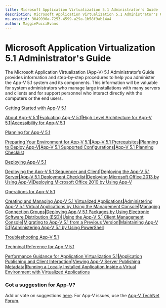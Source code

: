 ```yaml
---
title: Microsoft Application Virtualization 5.1 Administrator's Guide
description: Microsoft Application Virtualization 5.1 Administrator's Guide
ms.assetid: 3049996a-7253-4599-a29a-1b58f9ab14a4
author: MaggiePucciEvans
---
```


# Microsoft Application Virtualization 5.1 Administrator's Guide


The Microsoft Application Virtualization (App-V) 5.1 Administrator’s Guide provides information and step-by-step procedures to help you administer the App-V 5.1 system and its components. This information will be valuable for system administrators who manage large installations with many servers and clients and for support personnel who interact directly with the computers or the end users.

<a href="" id="getting-started-with-app-v-5-1"></a>[Getting Started with App-V 5.1](getting-started-with-app-v-51.md)  

[About App-V 5.1](about-app-v-51.md)**|**[Evaluating App-V 5.1](evaluating-app-v-51.md)**|**[High Level Architecture for App-V 5.1](high-level-architecture-for-app-v-51.md)**|**[Accessibility for App-V 5.1](accessibility-for-app-v-51.md)

<a href="" id="planning-for-app-v-5-1"></a>[Planning for App-V 5.1](planning-for-app-v-51.md)  

[Preparing Your Environment for App-V 5.1](preparing-your-environment-for-app-v-51.md)**|**[App-V 5.1 Prerequisites](app-v-51-prerequisites.md)**|**[Planning to Deploy App-V](planning-to-deploy-app-v51.md)**|**[App-V 5.1 Supported Configurations](app-v-51-supported-configurations.md)**|**[App-V 5.1 Planning Checklist](app-v-51-planning-checklist.md)

<a href="" id="deploying-app-v-5-1"></a>[Deploying App-V 5.1](deploying-app-v-51.md)  

[Deploying the App-V 5.1 Sequencer and Client](deploying-the-app-v-51-sequencer-and-client.md)**|**[Deploying the App-V 5.1 Server](deploying-the-app-v-51-server.md)**|**[App-V 5.1 Deployment Checklist](app-v-51-deployment-checklist.md)**|**[Deploying Microsoft Office 2013 by Using App-V](deploying-microsoft-office-2013-by-using-app-v51.md)**|**[Deploying Microsoft Office 2010 by Using App-V](deploying-microsoft-office-2010-by-using-app-v51.md)

<a href="" id="operations-for-app-v-5-1"></a>[Operations for App-V 5.1](operations-for-app-v-51.md)  

[Creating and Managing App-V 5.1 Virtualized Applications](creating-and-managing-app-v-51-virtualized-applications.md)**|**[Administering App-V 5.1 Virtual Applications by Using the Management Console](administering-app-v-51-virtual-applications-by-using-the-management-console.md)**|**[Managing Connection Groups](managing-connection-groups51.md)**|**[Deploying App-V 5.1 Packages by Using Electronic Software Distribution (ESD)](deploying-app-v-51-packages-by-using-electronic-software-distribution--esd-.md)**|**[Using the App-V 5.1 Client Management Console](using-the-app-v-51-client-management-console.md)**|**[Migrating to App-V 5.1 from a Previous Version](migrating-to-app-v-51-from-a-previous-version.md)**|**[Maintaining App-V 5.1](maintaining-app-v-51.md)**|**[Administering App-V 5.1 by Using PowerShell](administering-app-v-51-by-using-powershell.md)

<a href="" id="troubleshooting-app-v-5-1"></a>[Troubleshooting App-V 5.1](troubleshooting-app-v-51.md)  

<a href="" id="technical-reference-for-app-v-5-1"></a>[Technical Reference for App-V 5.1](technical-reference-for-app-v-51.md)  

[Performance Guidance for Application Virtualization 5.1](performance-guidance-for-application-virtualization-51.md)**|**[Application Publishing and Client Interaction](application-publishing-and-client-interaction51.md)**|**[Viewing App-V Server Publishing Metadata](viewing-app-v-server-publishing-metadata51.md)**|**[Running a Locally Installed Application Inside a Virtual Environment with Virtualized Applications](running-a-locally-installed-application-inside-a-virtual-environment-with-virtualized-applications51.md)

### Got a suggestion for App-V?

Add or vote on suggestions [here](http://appv.uservoice.com/forums/280448-microsoft-application-virtualization). For App-V issues, use the [App-V TechNet Forum](https://social.technet.microsoft.com/Forums/home?forum=mdopappv).

 

 





